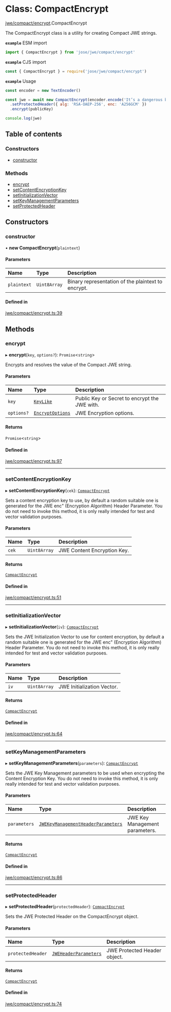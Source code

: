 # Class: CompactEncrypt

[jwe/compact/encrypt](../modules/jwe_compact_encrypt.md).CompactEncrypt

The CompactEncrypt class is a utility for creating Compact JWE strings.

**`example`** ESM import
```js
import { CompactEncrypt } from 'jose/jwe/compact/encrypt'
```

**`example`** CJS import
```js
const { CompactEncrypt } = require('jose/jwe/compact/encrypt')
```

**`example`** Usage
```js
const encoder = new TextEncoder()

const jwe = await new CompactEncrypt(encoder.encode('It’s a dangerous business, Frodo, going out your door.'))
  .setProtectedHeader({ alg: 'RSA-OAEP-256', enc: 'A256GCM' })
  .encrypt(publicKey)

console.log(jwe)
```

## Table of contents

### Constructors

- [constructor](jwe_compact_encrypt.CompactEncrypt.md#constructor)

### Methods

- [encrypt](jwe_compact_encrypt.CompactEncrypt.md#encrypt)
- [setContentEncryptionKey](jwe_compact_encrypt.CompactEncrypt.md#setcontentencryptionkey)
- [setInitializationVector](jwe_compact_encrypt.CompactEncrypt.md#setinitializationvector)
- [setKeyManagementParameters](jwe_compact_encrypt.CompactEncrypt.md#setkeymanagementparameters)
- [setProtectedHeader](jwe_compact_encrypt.CompactEncrypt.md#setprotectedheader)

## Constructors

### constructor

• **new CompactEncrypt**(`plaintext`)

#### Parameters

| Name | Type | Description |
| :------ | :------ | :------ |
| `plaintext` | `Uint8Array` | Binary representation of the plaintext to encrypt. |

#### Defined in

[jwe/compact/encrypt.ts:39](https://github.com/panva/jose/blob/v3.14.3/src/jwe/compact/encrypt.ts#L39)

## Methods

### encrypt

▸ **encrypt**(`key`, `options?`): `Promise`<`string`\>

Encrypts and resolves the value of the Compact JWE string.

#### Parameters

| Name | Type | Description |
| :------ | :------ | :------ |
| `key` | [`KeyLike`](../types/types.KeyLike.md) | Public Key or Secret to encrypt the JWE with. |
| `options?` | [`EncryptOptions`](../interfaces/types.EncryptOptions.md) | JWE Encryption options. |

#### Returns

`Promise`<`string`\>

#### Defined in

[jwe/compact/encrypt.ts:97](https://github.com/panva/jose/blob/v3.14.3/src/jwe/compact/encrypt.ts#L97)

___

### setContentEncryptionKey

▸ **setContentEncryptionKey**(`cek`): [`CompactEncrypt`](jwe_compact_encrypt.CompactEncrypt.md)

Sets a content encryption key to use, by default a random suitable one
is generated for the JWE enc" (Encryption Algorithm) Header Parameter.
You do not need to invoke this method, it is only really intended for
test and vector validation purposes.

#### Parameters

| Name | Type | Description |
| :------ | :------ | :------ |
| `cek` | `Uint8Array` | JWE Content Encryption Key. |

#### Returns

[`CompactEncrypt`](jwe_compact_encrypt.CompactEncrypt.md)

#### Defined in

[jwe/compact/encrypt.ts:51](https://github.com/panva/jose/blob/v3.14.3/src/jwe/compact/encrypt.ts#L51)

___

### setInitializationVector

▸ **setInitializationVector**(`iv`): [`CompactEncrypt`](jwe_compact_encrypt.CompactEncrypt.md)

Sets the JWE Initialization Vector to use for content encryption, by default
a random suitable one is generated for the JWE enc" (Encryption Algorithm)
Header Parameter. You do not need to invoke this method, it is only really
intended for test and vector validation purposes.

#### Parameters

| Name | Type | Description |
| :------ | :------ | :------ |
| `iv` | `Uint8Array` | JWE Initialization Vector. |

#### Returns

[`CompactEncrypt`](jwe_compact_encrypt.CompactEncrypt.md)

#### Defined in

[jwe/compact/encrypt.ts:64](https://github.com/panva/jose/blob/v3.14.3/src/jwe/compact/encrypt.ts#L64)

___

### setKeyManagementParameters

▸ **setKeyManagementParameters**(`parameters`): [`CompactEncrypt`](jwe_compact_encrypt.CompactEncrypt.md)

Sets the JWE Key Management parameters to be used when encrypting the Content
Encryption Key. You do not need to invoke this method, it is only really
intended for test and vector validation purposes.

#### Parameters

| Name | Type | Description |
| :------ | :------ | :------ |
| `parameters` | [`JWEKeyManagementHeaderParameters`](../interfaces/types.JWEKeyManagementHeaderParameters.md) | JWE Key Management parameters. |

#### Returns

[`CompactEncrypt`](jwe_compact_encrypt.CompactEncrypt.md)

#### Defined in

[jwe/compact/encrypt.ts:86](https://github.com/panva/jose/blob/v3.14.3/src/jwe/compact/encrypt.ts#L86)

___

### setProtectedHeader

▸ **setProtectedHeader**(`protectedHeader`): [`CompactEncrypt`](jwe_compact_encrypt.CompactEncrypt.md)

Sets the JWE Protected Header on the CompactEncrypt object.

#### Parameters

| Name | Type | Description |
| :------ | :------ | :------ |
| `protectedHeader` | [`JWEHeaderParameters`](../interfaces/types.JWEHeaderParameters.md) | JWE Protected Header object. |

#### Returns

[`CompactEncrypt`](jwe_compact_encrypt.CompactEncrypt.md)

#### Defined in

[jwe/compact/encrypt.ts:74](https://github.com/panva/jose/blob/v3.14.3/src/jwe/compact/encrypt.ts#L74)
